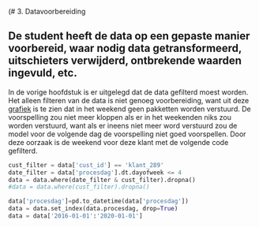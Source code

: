 (# 3. Datavoorbereiding

## De student heeft de data op een gepaste manier voorbereid, waar nodig data getransformeerd, uitschieters verwijderd, ontbrekende waarden ingevuld, etc.

In de vorige hoofdstuk is er uitgelegd dat de data gefilterd moest worden. Het alleen filteren van de data is niet genoeg voorbereiding, want uit deze [grafiek](https://github.com/IsmailBoyuksimsek/IsmailBoyuksimsek/blob/main/python%20codes/Untitled7.ipynb) is te zien dat in het weekend geen pakketten worden verstuurd. De voorspelling zou niet meer kloppen als er in het weekenden niks zou worden verstuurd, want als er ineens niet meer word verstuurd zou de model voor de volgende dag de voorspelling niet goed voorspellen. Door deze oorzaak is de weekend voor deze klant met de volgende code gefilterd.
```Python
cust_filter = data['cust_id'] == 'klant_289'
date_filter = data['procesdag'].dt.dayofweek <= 4
data = data.where(date_filter & cust_filter).dropna()
#data = data.where(cust_filter).dropna()

data['procesdag']=pd.to_datetime(data['procesdag'])
data = data.set_index(data.procesdag, drop=True)
data = data['2016-01-01':'2020-01-01']
```

